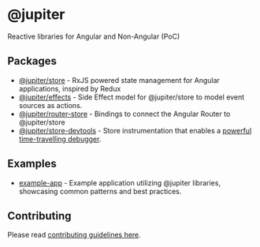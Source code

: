 # @jupiter

Reactive libraries for Angular and Non-Angular (PoC)


## Packages

- [@jupiter/store](./docs/store/README.md) - RxJS powered state management for Angular applications, inspired by Redux  
- [@jupiter/effects](./docs/effects/README.md) - Side Effect model for @jupiter/store to model event sources as actions.   
- [@jupiter/router-store](./docs/router-store/README.md) - Bindings to connect the Angular Router to @jupiter/store  
- [@jupiter/store-devtools](./docs/store-devtools/README.md) - Store instrumentation that enables a
[powerful time-travelling debugger](https://chrome.google.com/webstore/detail/redux-devtools/lmhkpmbekcpmknklioeibfkpmmfibljd?hl=en).

## Examples
- [example-app](./example-app/README.md) - Example application utilizing @jupiter libraries, showcasing common patterns and best practices.


## Contributing
Please read [contributing guidelines here](./CONTRIBUTING.md).


